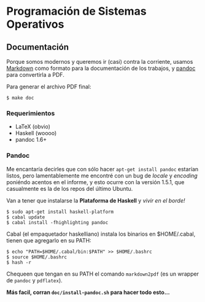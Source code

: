 Programación de Sistemas Operativos
===================================

## Documentación ##

Porque somos modernos y queremos ir (casi) contra la corriente, usamos
[Markdown](http://daringfireball.net/projects/markdown/) como formato para la
documentación de los trabajos, y [pandoc](http://johnmacfarlane.net/pandoc/)
para convertirla a PDF.

Para generar el archivo PDF final:

    $ make doc

### Requerimientos ###

  * LaTeX (obvio)
  * Haskell (woooo)
  * pandoc 1.6+

### Pandoc ###

Me encantaría decirles que con sólo hacer `apt-get install pandoc` estarían
listos, pero lamentablemente me encontré con un bug de _locale_ y _encoding_
poniéndo acentos en el informe, y esto ocurre con la versión 1.5.1, que
casualmente es la de los repos del último Ubuntu.

Van a tener que instalarse la **Plataforma de Haskell** y _vivir en el borde!_

    $ sudo apt-get install haskell-platform
    $ cabal update
    $ cabal install -fhighlighting pandoc

Cabal (el empaquetador haskelliano) instala los binarios en $HOME/.cabal,
tienen que agregarlo en su PATH:

    $ echo "PATH=$HOME/.cabal/bin:$PATH" >> $HOME/.bashrc
    $ source $HOME/.bashrc
    $ hash -r

Chequeen que tengan en su PATH el comando `markdown2pdf` (es un wrapper de `pandoc` y `pdflatex`).

**Más facil, corran `doc/install-pandoc.sh` para hacer todo esto...**
